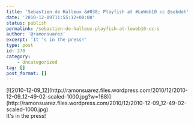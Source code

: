 ```yaml
---
title: 'Sebastien de Halleux &#038; Playfish at #LeWeb10 cc @sebdeh'
date: '2010-12-09T11:55:12+00:00'
status: publish
permalink: /sebastien-de-halleux-playfish-at-leweb10-cc-s
author: '@ramonsuarez'
excerpt: 'It''s in the press!'
type: post
id: 270
category:
    - Uncategorized
tag: []
post_format: []
---
```

<div class="p_embed p_image_embed">[![2010-12-09_12](http://ramonsuarez.files.wordpress.com/2010/12/2010-12-09_12-49-02-scaled-1000.jpg?w=168)](http://ramonsuarez.files.wordpress.com/2010/12/2010-12-09_12-49-02-scaled-1000.jpg)</div>It's in the press!